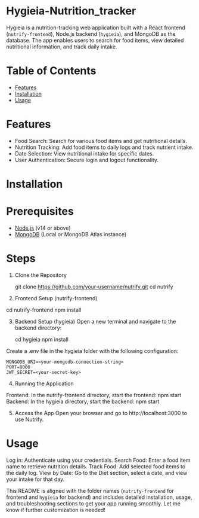 # Hygieia-Nutrition_tracker
 Hygieia is a nutrition-tracking web application built with a React frontend (`nutrify-frontend`), Node.js backend (`hygieia`), and MongoDB as the database. The app enables users to search for food items, view detailed nutritional information, and track daily intake.

# Table of Contents

- [Features](#features)
- [Installation](#installation)
- [Usage](#usage)
  
# Features

- Food Search: Search for various food items and get nutritional details.
- Nutrition Tracking: Add food items to daily logs and track nutrient intake.
- Date Selection: View nutritional intake for specific dates.
- User Authentication: Secure login and logout functionality.

# Installation
# Prerequisites

- [Node.js](https://nodejs.org/) (v14 or above)
- [MongoDB](https://www.mongodb.com/) (Local or MongoDB Atlas instance)

# Steps

1. Clone the Repository
   
   git clone https://github.com/your-username/nutrify.git
   cd nutrify
   
2. Frontend Setup (nutrify-frontend)

  cd nutrify-frontend
  npm install
  
3. Backend Setup (hygieia)
  Open a new terminal and navigate to the backend directory:

    cd hygieia
    npm install
   
  Create a .env file in the hygieia folder with the following configuration:

    MONGODB_URI=<your-mongodb-connection-string>
    PORT=8000
    JWT_SECRET=<your-secret-key>
    
4. Running the Application

Frontend: In the nutrify-frontend directory, start the frontend:
  npm start
Backend: In the hygieia directory, start the backend:
  npm start

5. Access the App Open your browser and go to http://localhost:3000 to use Nutrify.

# Usage

  Log in: Authenticate using your credentials.
  Search Food: Enter a food item name to retrieve nutrition details.
  Track Food: Add selected food items to the daily log.
  View by Date: Go to the Diet section, select a date, and view your intake for that day.


  This README is aligned with the folder names (`nutrify-frontend` for frontend and `hygieia` for backend) and includes detailed installation, usage, and troubleshooting sections to get your app running smoothly. Let me know if further customization is needed!


